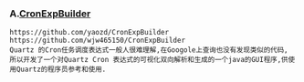 ### A.[CronExpBuilder](https://github.com/wjw465150/CronExpBuilder)
```
https://github.com/yaozd/CronExpBuilder
https://github.com/wjw465150/CronExpBuilder
Quartz 的Cron任务调度表达式一般人很难理解,在Googole上查询也没有发现类似的代码, 所以开发了一个对Quartz Cron 表达式的可视化双向解析和生成的一个java的GUI程序,供使用Quartz的程序员参考和使用.
```